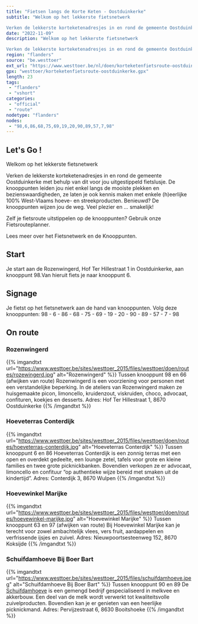 ```yaml
---
title: "Fietsen langs de Korte Keten - Oostduinkerke"
subtitle: "Welkom op het lekkerste fietsnetwerk

Verken de lekkerste korteketenadresjes in en rond de gemeente Oostduinkerke met behulp van dit voor jou uitgestippeld fietslusje"
date: "2022-11-09"
description: "Welkom op het lekkerste fietsnetwerk

Verken de lekkerste korteketenadresjes in en rond de gemeente Oostduinkerke met behulp van dit voor jou uitgestippeld fietslusje"
region: "flanders"
source: "be.westtoer"
ext_url: "https://www.westtoer.be/nl/doen/korteketenfietsroute-oostduinkerke"
gpx: "westtoer/korteketenfietsroute-oostduinkerke.gpx"
length: 23
tags:
 - "flanders"
 - "vshort"
categories:
 - "official"
 - "route"
nodetype: "flanders"
nodes:
 - "98,6,86,68,75,69,19,20,90,89,57,7,98"
---
```


## Let's Go ! 

Welkom op het lekkerste fietsnetwerk

Verken de lekkerste korteketenadresjes in en rond de gemeente Oostduinkerke met behulp van dit voor jou uitgestippeld fietslusje. De knooppunten leiden jou niet enkel langs de mooiste plekken en bezienswaardigheden, ze laten je ook kennis maken met enkele (h)eerlijke 100% West-Vlaams hoeve- en streekproducten. Benieuwd? De knooppunten wijzen jou de weg. Veel plezier en … smakelijk!

Zelf je fietsroute uitstippelen op de knooppunten? Gebruik onze Fietsrouteplanner.

Lees meer over het Fietsnetwerk en de Knooppunten.

## Start

Je start aan de Rozenwingerd, Hof Ter Hillestraat 1 in Oostduinkerke, aan knooppunt 98.Van hieruit fiets je naar knooppunt 6.

## Signage

Je fietst op het fietsnetwerk aan de hand van knooppunten. Volg deze knooppunten: 98 - 6 - 86 - 68 - 75 - 69 - 19 - 20 - 90 - 89 - 57 - 7 - 98

## On route

### Rozenwingerd

{{% imgandtxt url="https://www.westtoer.be/sites/westtoer_2015/files/westtoer/doen/routes/rozewingerd.jpg" alt="Rozenwingerd" %}}
Tussen knooppunt 98 en 66 (afwijken van route)
	Rozenwingerd is een voorziening voor personen met een verstandelijke beperking. In de ateliers van Rozenwingerd maken ze huisgemaakte picon, limoncello, kruidenzout, viskruiden, choco, advocaat, confituren, koekjes en desserts.
Adres: Hof Ter Hillestraat 1, 8670 Oostduinkerke
{{% /imgandtxt %}}

### Hoeveterras Conterdijk

{{% imgandtxt url="https://www.westtoer.be/sites/westtoer_2015/files/westtoer/doen/routes/hoeveterras-conterdijk.jpg" alt="Hoeveterras Conterdijk" %}}
Tussen knooppunt 6 en 86
	Hoeveterras Conterdijk is een zonnig terras met een open en overdekt gedeelte, een lounge zetel, tafels voor grote en kleine families en twee grote picknickbanken. Bovendien verkopen ze er advocaat, limoncello en confituur “op authentieke wijze bereid met smaken uit de kindertijd”.
Adres: Conterdijk 3, 8670 Wulpen
{{% /imgandtxt %}}

### Hoevewinkel Marijke

{{% imgandtxt url="https://www.westtoer.be/sites/westtoer_2015/files/westtoer/doen/routes/hoevewinkel-marijke.jpg" alt="Hoevewinkel Marijke" %}}
Tussen knooppunt 63 en 97 (afwijken van route)
	Bij Hoevewinkel Marijke kan je terecht voor zowel ambachtelijk vlees, vers fruit, aardappelen en verfrissende ijsjes en zuivel.
Adres: Nieuwpoortsesteenweg 152, 8670 Koksijde
{{% /imgandtxt %}}

### Schuifdamhoeve Bij Boer Bart

{{% imgandtxt url="https://www.westtoer.be/sites/westtoer_2015/files/schuifdamhoeve.jpeg" alt="Schuifdamhoeve Bij Boer Bart" %}}
Tussen knooppunt 90 en 89
	De [Schuifdamhoeve](https://www.westtoer.be/nl/eten-drinken/schuifdamhoeve) is een gemengd bedrijf gespecialiseerd in melkvee en akkerbouw. Een deel van de melk wordt verwerkt tot kwaliteitsvolle zuivelproducten. Bovendien kan je er genieten van een heerlijke picknickmand.
Adres: Pervijzestraat 6, 8630 Booitshoeke
{{% /imgandtxt %}}


